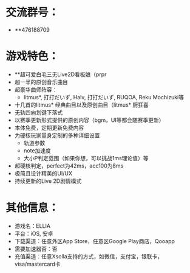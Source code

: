 # 交流群号：
- **476188709
# 游戏特色：
- **超可爱白毛三无Live2D看板娘（prpr
- 超一半的原创音乐曲目
- 超豪华曲师阵容：
	- litmus*, 打打だいず, Halv, 打打だいず, RUQOA, Reku Mochizuki等
- 十几首的litmus* 经典曲目以及原创曲目（litmus* 厨狂喜
- 无轨四向划键下落式
- 以赛季更新形式提供的原创内容（bgm，UI等都会随赛季更新）
- 本体免费，定期更新免费内容
- 为硬核玩家量身定制的多种详细设置
	- 轨道参数
	- note加速度
	- 大小P判定范围（如果你想，可以挑战1ms理论值）等
- 超硬核判定，perfect为42ms，acc100为8ms
- 极简且设计精美的UI/UX
- 持续更新的Live 2D剧情模式

# 其他信息：
- 游戏名：ELLIA 
- 平台：iOS, 安卓 
- 下载渠道：任意外区App Store，任意区Google Play商店，Qooapp 
- 需要加速器否：否 
- 充值渠道：任意Xsolla支持的方式，如微信，支付宝，银联卡，visa/mastercard卡


